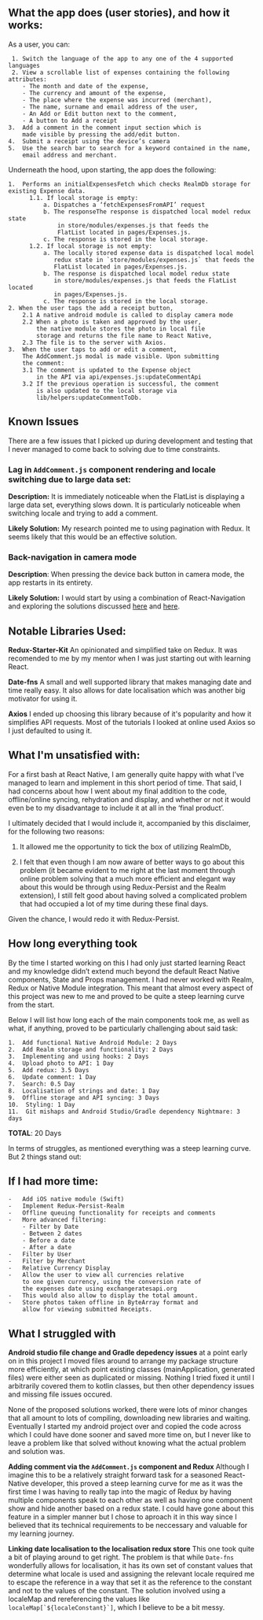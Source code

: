 ﻿## What the app does (user stories), and how it works:

As a user, you can:

     1. Switch the language of the app to any one of the 4 supported languages
     2. View a scrollable list of expenses containing the following attributes:
    	- The month and date of the expense,
    	- The currency and amount of the expense,
    	- The place where the expense was incurred (merchant),
    	- The name, surname and email address of the user,
    	- An Add or Edit button next to the comment,
    	- A button to Add a receipt
    3.  Add a comment in the comment input section which is
    	made visible by pressing the add/edit button.
    4.  Submit a receipt using the device’s camera
    5.  Use the search bar to search for a keyword contained in the name,
    	email address and merchant.

Underneath the hood, upon starting, the app does the following:

    1.  Performs an initialExpensesFetch which checks RealmDb storage for existing Expense data.
    	  1.1. If local storage is empty:
    		  a. Dispatches a ‘fetchExpensesFromAPI’ request
    		  b. The responseThe response is dispatched local model redux state
    		      in store/modules/expenses.js that feeds the
    		      FlatList located in pages/Expenses.js.
    		  c. The response is stored in the local storage.
    	  1.2. If local storage is not empty:
    		  a. The locally stored expense data is dispatched local model
    		     redux state in `store/modules/expenses.js` that feeds the
    		     FlatList located in pages/Expenses.js.
    		  b. The response is dispatched local model redux state
    		     in store/modules/expenses.js that feeds the FlatList located
    		     in pages/Expenses.js.
    		  c. The response is stored in the local storage.
    2. When the user taps the add a receipt button,
        2.1 A native android module is called to display camera mode
        2.2 When a photo is taken and approved by the user,
    	    the native module stores the photo in local file
    	    storage and returns the file name to React Native,
    	2.3 The file is to the server with Axios.
    3.  When the user taps to add or edit a comment,
        The AddComment.js modal is made visible. Upon submitting
        the comment:
        3.1 The comment is updated to the Expense object
    	    in the API via api/expenses.js:updateCommentApi
        3.2 If the previous operation is successful, the comment
    	    is also updated to the local storage via
    	    lib/helpers:updateCommentToDb.

## Known Issues

There are a few issues that I picked up during development and testing that I never managed to come back to solving due to time constraints.

### Lag in `AddComment.js` component rendering and locale switching due to large data set:

**Description:**
It is immediately noticeable when the FlatList is displaying a large data set, everything slows down. It is particularly noticeable when switching locale and trying to add a comment.

**Likely Solution:**
My research pointed me to using pagination with Redux. It seems likely that this would be an effective solution.

### Back-navigation in camera mode

**Description**:
When pressing the device back button in camera mode, the app restarts in its entirety.

**Likely Solution:**
I would start by using a combination of React-Navigation and exploring the solutions discussed [here](https://stackoverflow.com/questions/45031085/react-native-device-back-button-handling) and [here](https://medium.com/building-with-react-native/android-back-button-handling-in-react-native-apps-1x08-e3acb0990011).

## Notable Libraries Used:

**Redux-Starter-Kit**
An opinionated and simplified take on Redux. It was recomended to me by my mentor when I was just starting out with learning React.

**Date-fns**
A small and well supported library that makes managing date and time really easy. It also allows for date localisation which was another big motivator for using it.

**Axios**
I ended up choosing this library because of it's popularity and how it simplifies API requests. Most of the tutorials I looked at online used Axios so I just defaulted to using it.

## What I'm unsatisfied with:

For a first bash at React Native, I am generally quite happy with what I’ve managed to learn and implement in this short period of time. That said, I had concerns about how I went about my final addition to the code, offline/online syncing, rehydration and display, and whether or not it would even be to my disadvantage to include it at all in the ‘final product’.

I ultimately decided that I would include it, accompanied by this disclaimer, for the following two reasons:

1.  It allowed me the opportunity to tick the box of utilizing RealmDb,

2.  I felt that even though I am now aware of better ways to go about this problem (it became evident to me right at the last moment through online problem solving that a much more efficient and elegant way about this would be through using Redux-Persist and the Realm extension), I still felt good about having solved a complicated problem that had occupied a lot of my time during these final days.

Given the chance, I would redo it with Redux-Persist.

## How long everything took

By the time I started working on this I had only just started learning React and my knowledge didn’t extend much beyond the default React Native components, State and Props management. I had never worked with Realm, Redux or Native Module integration. This meant that almost every aspect of this project was new to me and proved to be quite a steep learning curve from the start.

Below I will list how long each of the main components took me, as well as what, if anything, proved to be particularly challenging about said task:

    1.  Add functional Native Android Module: 2 Days
    2.  Add Realm storage and functionality: 2 Days
    3.  Implementing and using hooks: 2 Days
    4.  Upload photo to API: 1 Day
    5.  Add redux: 3.5 Days
    6.  Update comment: 1 Day
    7.  Search: 0.5 Day
    8.  Localisation of strings and date: 1 Day
    9.  Offline storage and API syncing: 3 Days
    10.  Styling: 1 Day
    11.  Git mishaps and Android Studio/Gradle dependency Nightmare: 3 days

**TOTAL**: 20 Days

In terms of struggles, as mentioned everything was a steep learning curve. But 2 things stand out:

## If I had more time:

    -   Add iOS native module (Swift)
    -   Implement Redux-Persist-Realm
    -   Offline queuing functionality for receipts and comments
    -   More advanced filtering:
    	- Filter by Date
        - Between 2 dates
        - Before a date
        - After a date
    -   Filter by User
    -   Filter by Merchant
    -   Relative Currency Display
    -   Allow the user to view all currencies relative
        to one given currency, using the conversion rate of
        the expenses date using exchangeratesapi.org
    -   This would also allow to display the total amount.
    -   Store photos taken offline in ByteArray format and
        allow for viewing submitted Receipts.

## What I struggled with

**Android studio file change and Gradle depedency issues**
at a point early on in this project I moved files around to arrange my package structure more efficiently, at which point existing classes (mainApplication, generated files) were either seen as duplicated or missing. Nothing I tried fixed it until I arbitrarily covered them to kotlin classes, but then other dependency issues and missing file issues occured.
  
None of the proposed solutions worked, there were lots of minor changes that all amount to lots of compiling, downloading new libraries and waiting. Eventually I started my android project over and copied the code across which I could have done sooner and saved more time on, but I never like to leave a problem like that solved without knowing what the actual problem and solution was.

**Adding comment via the `AddComment.js` component and Redux**
Although I imagine this to be a relatively straight forward task for a seasoned React-Native developer, this proved a steep learning curve for me as it was the first time I was having to really tap into the magic of Redux by having multiple components speak to each other as well as having one component show and hide another based on a redux state. I could have gone about this feature in a simpler manner but I chose to aproach it in this way since I believed that its technical requirements to be neccessary and valuable for my learning journey.

**Linking date localisation to the localisation redux store**
This one took quite a bit of playing around to get right. The problem is that while `Date-fns` wonderfully allows for localisation, it has its own set of constant values that determine what locale is used and assigning the relevant locale required me to escape the reference in a way that set it as the reference to the constant and not to the values of the constant. The solution involved using a localeMap and rereferencing the values like `` localeMap[`${localeConstant}`] ``, which I believe to be a bit messy.
